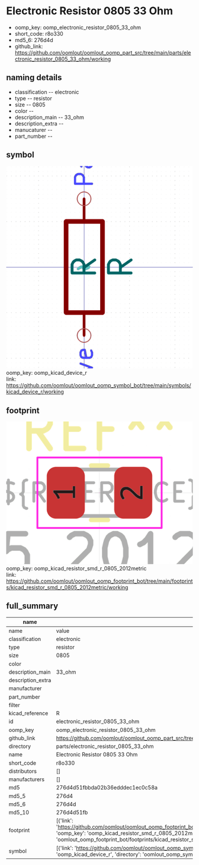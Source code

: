 # Electronic Resistor 0805 33 Ohm

  
* oomp_key: oomp_electronic_resistor_0805_33_ohm 
* short_code: r8o330
* md5_6: 276d4d  
* github_link: https://github.com/oomlout/oomlout_oomp_part_src/tree/main/parts/electronic_resistor_0805_33_ohm/working  
## naming details
* classification -- electronic
* type -- resistor
* size -- 0805
* color -- 
* description_main -- 33_ohm
* description_extra -- 
* manucaturer -- 
* part_number -- 



## symbol

![](symbol/0/working/working_600.png)  
oomp_key: oomp_kicad_device_r  
link: https://github.com/oomlout/oomlout_oomp_symbol_bot/tree/main/symbols/kicad_device_r/working  

## footprint

![](footprint/0/working/working_600.png)  
oomp_key: oomp_kicad_resistor_smd_r_0805_2012metric  
link: https://github.com/oomlout/oomlout_oomp_footprint_bot/tree/main/footprints/kicad_resistor_smd_r_0805_2012metric/working  

## full_summary
| name | value | 
| --- | --- | 
| name | value | 
| classification | electronic | 
| type | resistor | 
| size | 0805 | 
| color |  | 
| description_main | 33_ohm | 
| description_extra |  | 
| manufacturer |  | 
| part_number |  | 
| filter |  | 
| kicad_reference | R | 
| id | electronic_resistor_0805_33_ohm | 
| oomp_key | oomp_electronic_resistor_0805_33_ohm | 
| github_link | https://github.com/oomlout/oomlout_oomp_part_src/tree/main/parts/electronic_resistor_0805_33_ohm/working | 
| directory | parts/electronic_resistor_0805_33_ohm | 
| name | Electronic Resistor 0805 33 Ohm | 
| short_code | r8o330 | 
| distributors | [] | 
| manufacturers | [] | 
| md5 | 276d4d51fbbda02b36edddec1ec0c58a | 
| md5_5 | 276d4 | 
| md5_6 | 276d4d | 
| md5_10 | 276d4d51fb | 
| footprint | [{'link': 'https://github.com/oomlout/oomlout_oomp_footprint_bot/tree/main/foootprntss/kicad_resistor_smd_r_0805_2012metric', 'oomp_key': 'oomp_kicad_resistor_smd_r_0805_2012metric', 'directory': 'oomlout_oomp_footprint_bot/footprints/kicad_resistor_smd_r_0805_2012metric//working/working.kicad_mod'}] | 
| symbol | [{'link': 'https://github.com/oomlout/oomlout_oomp_symbol_bot/tree/main/symbols/kicad_device_r', 'oomp_key': 'oomp_kicad_device_r', 'directory': 'oomlout_oomp_symbol_bot/symbols/kicad_device_r//working/working.kicad_sym'}] | 
